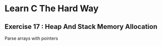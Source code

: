 # Learn C The Hard Way

## Exercise 17 : Heap And Stack Memory Allocation

Parse arrays with pointers

